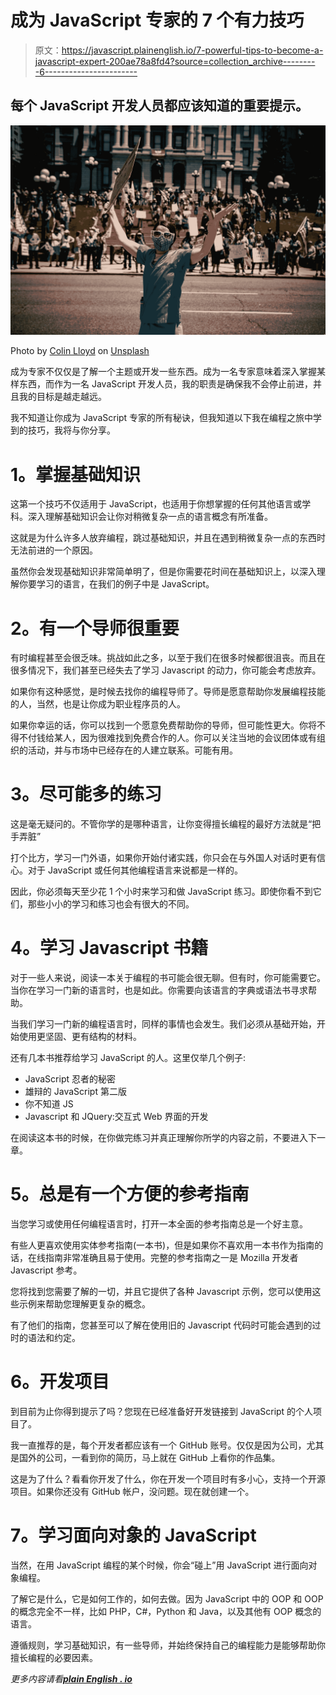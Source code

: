 # 成为 JavaScript 专家的 7 个有力技巧

> 原文：<https://javascript.plainenglish.io/7-powerful-tips-to-become-a-javascript-expert-200ae78a8fd4?source=collection_archive---------6----------------------->

## 每个 JavaScript 开发人员都应该知道的重要提示。

![](img/dc5c9ceebfda30f213bbddce5c872c57.png)

Photo by [Colin Lloyd](https://unsplash.com/@onthesearchforpineapples?utm_source=medium&utm_medium=referral) on [Unsplash](https://unsplash.com?utm_source=medium&utm_medium=referral)

成为专家不仅仅是了解一个主题或开发一些东西。成为一名专家意味着深入掌握某样东西，而作为一名 JavaScript 开发人员，我的职责是确保我不会停止前进，并且我的目标是越走越远。

我不知道让你成为 JavaScript 专家的所有秘诀，但我知道以下我在编程之旅中学到的技巧，我将与你分享。

# **1。掌握基础知识**

这第一个技巧不仅适用于 JavaScript，也适用于你想掌握的任何其他语言或学科。深入理解基础知识会让你对稍微复杂一点的语言概念有所准备。

这就是为什么许多人放弃编程，跳过基础知识，并且在遇到稍微复杂一点的东西时无法前进的一个原因。

虽然你会发现基础知识非常简单明了，但是你需要花时间在基础知识上，以深入理解你要学习的语言，在我们的例子中是 JavaScript。

# **2。有一个导师很重要**

有时编程甚至会很乏味。挑战如此之多，以至于我们在很多时候都很沮丧。而且在很多情况下，我们甚至已经失去了学习 Javascript 的动力，你可能会考虑放弃。

如果你有这种感觉，是时候去找你的编程导师了。导师是愿意帮助你发展编程技能的人，当然，也是让你成为职业程序员的人。

如果你幸运的话，你可以找到一个愿意免费帮助你的导师，但可能性更大。你将不得不付钱给某人，因为很难找到免费合作的人。你可以关注当地的会议团体或有组织的活动，并与市场中已经存在的人建立联系。可能有用。

# **3。尽可能多的练习**

这是毫无疑问的。不管你学的是哪种语言，让你变得擅长编程的最好方法就是“把手弄脏”

打个比方，学习一门外语，如果你开始付诸实践，你只会在与外国人对话时更有信心。对于 JavaScript 或任何其他编程语言来说都是一样的。

因此，你必须每天至少花 1 个小时来学习和做 JavaScript 练习。即使你看不到它们，那些小小的学习和练习也会有很大的不同。

# **4。学习 Javascript 书籍**

对于一些人来说，阅读一本关于编程的书可能会很无聊。但有时，你可能需要它。当你在学习一门新的语言时，也是如此。你需要向该语言的字典或语法书寻求帮助。

当我们学习一门新的编程语言时，同样的事情也会发生。我们必须从基础开始，开始使用更坚固、更有结构的材料。

还有几本书推荐给学习 JavaScript 的人。这里仅举几个例子:

*   JavaScript 忍者的秘密
*   雄辩的 JavaScript 第二版
*   你不知道 JS
*   Javascript 和 JQuery:交互式 Web 界面的开发

在阅读这本书的时候，在你做完练习并真正理解你所学的内容之前，不要进入下一章。

# **5。总是有一个方便的参考指南**

当您学习或使用任何编程语言时，打开一本全面的参考指南总是一个好主意。

有些人更喜欢使用实体参考指南(一本书)，但是如果你不喜欢用一本书作为指南的话，在线指南非常准确且易于使用。完整的参考指南之一是 Mozilla 开发者 Javascript 参考。

您将找到您需要了解的一切，并且它提供了各种 Javascript 示例，您可以使用这些示例来帮助您理解更复杂的概念。

有了他们的指南，您甚至可以了解在使用旧的 Javascript 代码时可能会遇到的过时的语法和约定。

# **6。开发项目**

到目前为止你得到提示了吗？您现在已经准备好开发链接到 JavaScript 的个人项目了。

我一直推荐的是，每个开发者都应该有一个 GitHub 账号。仅仅是因为公司，尤其是国外的公司，一看到你的简历，马上就在 GitHub 上看你的作品集。

这是为了什么？看看你开发了什么，你在开发一个项目时有多小心，支持一个开源项目。如果你还没有 GitHub 帐户，没问题。现在就创建一个。

# **7。学习面向对象的 JavaScript**

当然，在用 JavaScript 编程的某个时候，你会“碰上”用 JavaScript 进行面向对象编程。

了解它是什么，它是如何工作的，如何去做。因为 JavaScript 中的 OOP 和 OOP 的概念完全不一样，比如 PHP，C#，Python 和 Java，以及其他有 OOP 概念的语言。

遵循规则，学习基础知识，有一些导师，并始终保持自己的编程能力是能够帮助你擅长编程的必要因素。

*更多内容请看*[***plain English . io***](http://plainenglish.io)